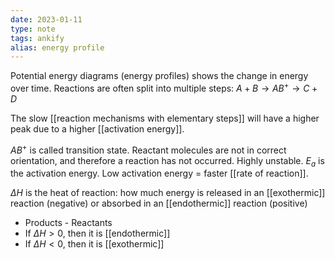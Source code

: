 ```yaml
---
date: 2023-01-11
type: note
tags: ankify
alias: energy profile
---
```


Potential energy diagrams (energy profiles) shows the change in energy over time.
Reactions are often split into multiple steps: $A+B \rightarrow AB^{+} \rightarrow C+D$

The slow [[reaction mechanisms with elementary steps]] will have a higher peak due to a higher [[activation energy]].

$AB^+$ is called transition state. Reactant molecules are not in correct orientation, and therefore a reaction has not occurred. Highly unstable.
$E_{a}$ is the activation energy. Low activation energy = faster [[rate of reaction]].

$\Delta H$ is the heat of reaction: how much energy is released in an [[exothermic]] reaction (negative) or absorbed in an [[endothermic]] reaction (positive)
- Products - Reactants
- If $\Delta H > 0$, then it is [[endothermic]]
- If $\Delta H < 0$, then it is [[exothermic]]
